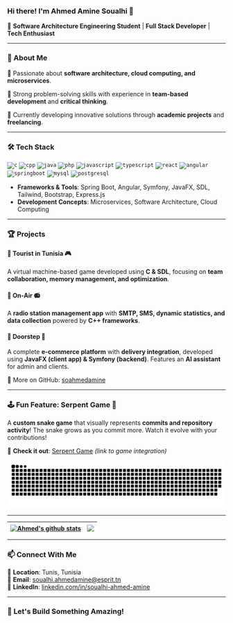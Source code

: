 

### Hi there! I'm **Ahmed Amine Soualhi** 👋

🚀 **Software Architecture Engineering Student** | **Full Stack Developer** | **Tech Enthusiast**

---

### 📌 About Me
🔹 Passionate about **software architecture, cloud computing, and microservices**.

🔹 Strong problem-solving skills with experience in **team-based development** and **critical thinking**.

🔹 Currently developing innovative solutions through **academic projects** and **freelancing**.

---

### 🛠 Tech Stack

<code><img height="30" alt="c" src="https://skillicons.dev/icons?i=c"></code>
<code><img height="30" alt="cpp" src="https://skillicons.dev/icons?i=cpp"></code>
<code><img height="30" alt="java" src="https://skillicons.dev/icons?i=java"></code>
<code><img height="30" alt="php" src="https://skillicons.dev/icons?i=php"></code>
<code><img height="30" alt="javascript" src="https://skillicons.dev/icons?i=javascript"></code>
<code><img height="30" alt="typescript" src="https://skillicons.dev/icons?i=typescript"></code>
<code><img height="30" alt="react" src="https://skillicons.dev/icons?i=react"></code>
<code><img height="30" alt="angular" src="https://skillicons.dev/icons?i=angular"></code>
<code><img height="30" alt="springboot" src="https://skillicons.dev/icons?i=spring"></code>
<code><img height="30" alt="mysql" src="https://skillicons.dev/icons?i=mysql"></code>
<code><img height="30" alt="postgresql" src="https://skillicons.dev/icons?i=postgresql"></code>

- **Frameworks & Tools**: Spring Boot, Angular, Symfony, JavaFX, SDL, Tailwind, Bootstrap, Express.js
- **Development Concepts**: Microservices, Software Architecture, Cloud Computing

---

### 🏆 Projects

#### 🔹 Tourist in Tunisia 🎮
A virtual machine-based game developed using **C & SDL**, focusing on **team collaboration, memory management, and optimization**.

#### 🔹 On-Air 📻
A **radio station management app** with **SMTP, SMS, dynamic statistics, and data collection** powered by **C++ frameworks**.

#### 🔹 Doorstep 🚚
A complete **e-commerce platform** with **delivery integration**, developed using **JavaFX (client app) & Symfony (backend)**. Features an **AI assistant** for admin and clients.

📂 More on GitHub: [soahmedamine](https://github.com/soahmedamine)

---

### 🕹️ Fun Feature: Serpent Game 🐍
A **custom snake game** that visually represents **commits and repository activity**! The snake grows as you commit more. Watch it evolve with your contributions!

🔗 **Check it out**: [Serpent Game](#) *(link to game integration)*

<img src="https://raw.githubusercontent.com/soahmedamine/soahmedamine/output/snake.svg" alt="Snake animation" />

---

| <a href="https://github.com/soahmedamine/github-readme-stats"><img align="center" src="https://github-readme-stats.vercel.app/api?username=soahmedamine&show_icons=true&include_all_commits=true&theme=buefy&hide_border=true" alt="Ahmed's github stats" /></a> | <a href="https://github.com/soahmedamine/github-readme-stats"><img align="center" src="https://github-readme-stats.vercel.app/api/top-langs/?username=soahmedamine&layout=compact&theme=buefy&hide_border=true" /></a> |
| ------------- | ------------- |

---

### 📫 Connect With Me
📍 **Location**: Tunis, Tunisia  
📧 **Email**: [soualhi.ahmedamine@esprit.tn](mailto:soualhi.ahmedamine@esprit.tn)  
🔗 **LinkedIn**: [linkedin.com/in/soualhi-ahmed-amine](https://linkedin.com/in/soualhi-ahmed-amine-2a554b247)  

---

### 🚀 Let's Build Something Amazing!

